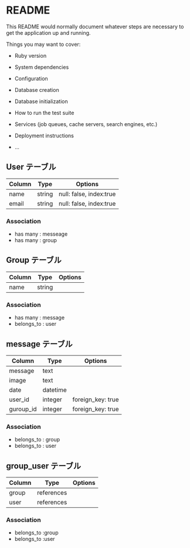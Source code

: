 # README

This README would normally document whatever steps are necessary to get the
application up and running.

Things you may want to cover:

* Ruby version

* System dependencies

* Configuration

* Database creation

* Database initialization

* How to run the test suite

* Services (job queues, cache servers, search engines, etc.)

* Deployment instructions

* ...
## User テーブル
|Column|Type|Options|
|------|----|-------|
|name|string|null: false, index:true|
|email|string|null: false, index:true|

### Association
- has many : messeage
- has many : group 

## Group テーブル
|Column|Type|Options|
|------|----|-------|
|name|string|       |

### Association
- has many : message
- belongs_to : user

## message テーブル
|Column|Type|Options|
|------|----|-------|
|message|text|       |
|image|text|       |
|date|datetime|       |
|user_id|integer|foreign_key: true|
|guroup_id|integer|foreign_key: true|

### Association
- belongs_to : group
- belongs_to : user

## group_user テーブル
Column|Type|Options|
|------|----|-------|
|group|references ||
|user|references ||


### Association
- belongs_to :group
- belongs_to :user
